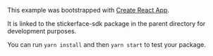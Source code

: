 This example was bootstrapped with [Create React App](https://github.com/facebook/create-react-app).

It is linked to the stickerface-sdk package in the parent directory for development purposes.

You can run `yarn install` and then `yarn start` to test your package.
